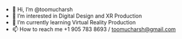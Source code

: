 - 👋 Hi, I’m @toomucharsh
- 👀 I’m interested in Digital Design and XR Production
- 🌱 I’m currently learning Virtual Reality Production
- 📫 How to reach me +1 905 783 8693 / toomucharsh@gmail.com

<!---
toomucharsh/toomucharsh is a ✨ special ✨ repository because its `README.md` (this file) appears on your GitHub profile.
You can click the Preview link to take a look at your changes.
--->
